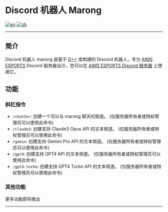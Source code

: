 # Discord 机器人 Marong
[![en](https://img.shields.io/badge/英文-English-red.svg)](https://github.com/JiaCheng2004/dpp-marong/blob/main/README.md)
[![zh](https://img.shields.io/badge/中文-Chinese-blue.svg)](https://github.com/JiaCheng2004/dpp-marong/blob/main/README.zh.md)

---

## 简介
Discord 机器人 marong 是基于 [D++](https://dpp.dev) 库构建的 Discord 机器人，专为 [AIMS ESPORTS](https://discord.gg/aimsesports) Discord 服务器设计。您可以在 [AIMS ESPORTS Discord 服务器](https://discord.gg/aimsesports) 上使用它。

## 功能

### 斜杠指令
- `/chatter`: 创建一个可以与 marong 聊天的频道。 (仅服务器所有者或特权管理员可以使用此命令)
- `/claude3`: 创建支持 Claude3 Opus API 的文本频道。 (仅服务器所有者或特权管理员可以使用此命令)
- `/gemin`: 创建支持 Gemini Pro API 的文本频道。 (仅服务器所有者或特权管理员可以使用此命令)
- `/gpt4`: 创建支持 GPT4 API 的文本频道。 (仅服务器所有者或特权管理员可以使用此命令)
- `/gpt4-turbo`: 创建支持 GPT4 Turbo API 的文本频道。 (仅服务器所有者或特权管理员可以使用此命令)

### 其他功能
更多功能即将推出

---
